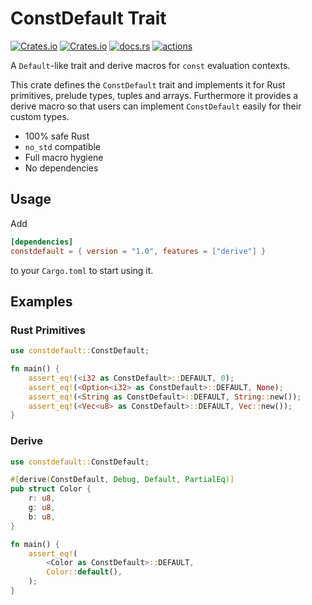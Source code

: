 # ConstDefault Trait

[![Crates.io](https://img.shields.io/crates/v/constdefault)](https://crates.io/crates/constdefault) [![Crates.io](https://img.shields.io/crates/l/constdefault)](LICENSE) [![docs.rs](https://img.shields.io/docsrs/constdefault)](https://docs.rs/constdefault) [![actions](https://github.com/AerialX/constdefault.rs/actions/workflows/rust.yml/badge.svg)](https://github.com/AerialX/constdefault.rs/actions/workflows/rust.yml)

A `Default`-like trait and derive macros for `const` evaluation contexts.

This crate defines the `ConstDefault` trait and implements it for
Rust primitives, prelude types, tuples and arrays. Furthermore it
provides a derive macro so that users can implement `ConstDefault`
easily for their custom types.

- 100% safe Rust
- `no_std` compatible
- Full macro hygiene
- No dependencies

## Usage

Add
```toml
[dependencies]
constdefault = { version = "1.0", features = ["derive"] }
```
to your `Cargo.toml` to start using it.

## Examples

### Rust Primitives

```rust
use constdefault::ConstDefault;

fn main() {
    assert_eq!(<i32 as ConstDefault>::DEFAULT, 0);
    assert_eq!(<Option<i32> as ConstDefault>::DEFAULT, None);
    assert_eq!(<String as ConstDefault>::DEFAULT, String::new());
    assert_eq!(<Vec<u8> as ConstDefault>::DEFAULT, Vec::new());
}
```

### Derive

```rust
use constdefault::ConstDefault;

#[derive(ConstDefault, Debug, Default, PartialEq)]
pub struct Color {
    r: u8,
    g: u8,
    b: u8,
}

fn main() {
    assert_eq!(
        <Color as ConstDefault>::DEFAULT,
        Color::default(),
    );
}
```
